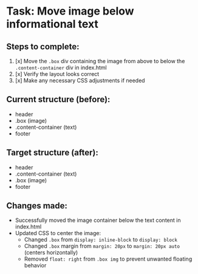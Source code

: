# Task: Move image below informational text

## Steps to complete:
1. [x] Move the `.box` div containing the image from above to below the `.content-container` div in index.html
2. [x] Verify the layout looks correct
3. [x] Make any necessary CSS adjustments if needed

## Current structure (before):
- header
- .box (image)
- .content-container (text)
- footer

## Target structure (after):
- header
- .content-container (text)
- .box (image)
- footer

## Changes made:
- Successfully moved the image container below the text content in index.html
- Updated CSS to center the image:
  - Changed `.box` from `display: inline-block` to `display: block`
  - Changed `.box` margin from `margin: 20px` to `margin: 20px auto` (centers horizontally)
  - Removed `float: right` from `.box img` to prevent unwanted floating behavior
